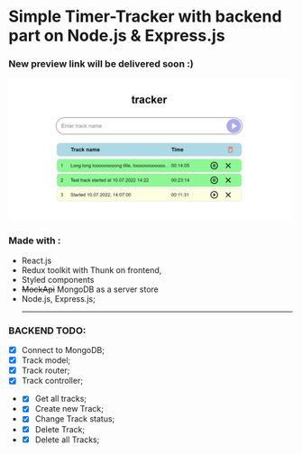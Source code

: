 # Simple Timer-Tracker with backend part on Node.js & Express.js
### New preview link will be delivered soon :)
![alt text](https://github.com/v4voloshyn/server-react-tracker/blob/main/preview/tracker.png?raw=true)
### Made with :
- React.js
- Redux toolkit with Thunk on frontend,
- Styled components
- ~~MockApi~~ MongoDB as a server store
- Node.js, Express.js;
  <hr/>
### BACKEND TODO:
- [x] Connect to MongoDB;
- [x] Track model;
- [x] Track router;
- [x] Track controller;
- - [x] Get all tracks;
- - [x] Create new Track;
- - [x] Change Track status;
- - [x] Delete Track;
- - [x] Delete all Tracks;
